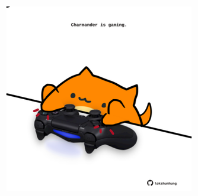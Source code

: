 <!-- built at 02/03/2021, 21:01:41 UTC -->
<p align="center">
  <img width="500" height="500" src="./ReadmeImage.svg">
</p>
